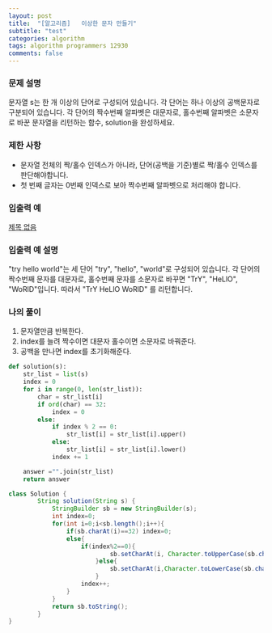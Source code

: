```yaml
---
layout: post
title:  "[알고리즘]   이상한 문자 만들기"
subtitle: "test"
categories: algorithm
tags: algorithm programmers 12930
comments: false
---
```

### **문제 설명**

문자열 s는 한 개 이상의 단어로 구성되어 있습니다. 각 단어는 하나 이상의 공백문자로 구분되어 있습니다. 각 단어의 짝수번째 알파벳은 대문자로, 홀수번째 알파벳은 소문자로 바꾼 문자열을 리턴하는 함수, solution을 완성하세요.

### 제한 사항

- 문자열 전체의 짝/홀수 인덱스가 아니라, 단어(공백을 기준)별로 짝/홀수 인덱스를 판단해야합니다.
- 첫 번째 글자는 0번째 인덱스로 보아 짝수번째 알파벳으로 처리해야 합니다.

### 입출력 예

[제목 없음](https://www.notion.so/e5a60674a04c4f55a4b7d1b0ceca0140)

### 입출력 예 설명

"try hello world"는 세 단어 "try", "hello", "world"로 구성되어 있습니다. 각 단어의 짝수번째 문자를 대문자로, 홀수번째 문자를 소문자로 바꾸면 "TrY", "HeLlO", "WoRlD"입니다. 따라서 "TrY HeLlO WoRlD" 를 리턴합니다.

### 나의 풀이

1. 문자열만큼 반복한다.
2. index를 늘려 짝수이면 대문자 홀수이면 소문자로 바꿔준다.
3. 공백을 만나면 index를 초기화해준다.

```python
def solution(s):
    str_list = list(s)
    index = 0
    for i in range(0, len(str_list)):
        char = str_list[i]
        if ord(char) == 32:
            index = 0
        else:
            if index % 2 == 0:
                str_list[i] = str_list[i].upper()
            else:
                str_list[i] = str_list[i].lower()
            index += 1

    answer ="".join(str_list)
    return answer
```

```java
class Solution {
        String solution(String s) {
            StringBuilder sb = new StringBuilder(s);
            int index=0;
            for(int i=0;i<sb.length();i++){
                if(sb.charAt(i)==32) index=0;
                else{
                    if(index%2==0){
                            sb.setCharAt(i, Character.toUpperCase(sb.charAt(i)));
                        }else{
                            sb.setCharAt(i,Character.toLowerCase(sb.charAt(i)));
                        }
                    index++;
                }
            }
            return sb.toString();
        }
}
```